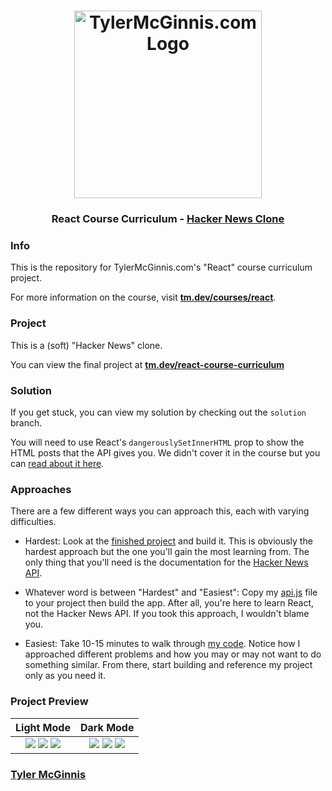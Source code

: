 <h1 align="center">
  <a href="https://tylermcginnis.com"><img src="https://tylermcginnis.com/tylermcginnis_glasses-300.png" alt="TylerMcGinnis.com Logo" width="300"></a>
  <br>
</h1>

<h3 align="center">React Course Curriculum - <a href="https://tm.dev/react-course-curriculum/">Hacker News Clone</a></h3>

### Info

This is the repository for TylerMcGinnis.com's "React" course curriculum project.

For more information on the course, visit __[tm.dev/courses/react](https://tm.dev/courses/react/)__.

### Project

This is a (soft) "Hacker News" clone. 

You can view the final project at __[tm.dev/react-course-curriculum](https://tm.dev/react-course-curriculum/)__

### Solution

If you get stuck, you can view my solution by checking out the `solution` branch. 

You will need to use React's `dangerouslySetInnerHTML` prop to show the HTML posts that the API gives you. We didn't cover it in the course but you can [read about it here](https://reactjs.org/docs/dom-elements.html#dangerouslysetinnerhtml).

### Approaches

There are a few different ways you can approach this, each with varying difficulties. 

+ Hardest: Look at the [finished project](https://tm.dev/react-course-curriculum/) and build it. This is obviously the hardest approach but the one you'll gain the most learning from. The only thing that you'll need is the documentation for the [Hacker News API](https://github.com/HackerNews/API).

+ Whatever word is between "Hardest" and "Easiest": Copy my [api.js](https://github.com/tylermcginnis/react-course-curriculum/blob/solution/app/utils/api.js) file to your project then build the app. After all, you're here to learn React, not the Hacker News API. If you took this approach, I wouldn't blame you.

+ Easiest: Take 10-15 minutes to walk through [my code](https://github.com/tylermcginnis/react-course-curriculum/tree/solution). Notice how I approached different problems and how you may or may not want to do something similar. From there, start building and reference my project only as you need it.

### Project Preview

Light Mode          |  Dark Mode
:-------------------------:|:-------------------------:
![](https://user-images.githubusercontent.com/2933430/55542659-c0b0e100-5684-11e9-9877-20f218c8fde5.png) ![](https://user-images.githubusercontent.com/2933430/55542657-c0184a80-5684-11e9-9473-8a153a232301.png) ![](https://user-images.githubusercontent.com/2933430/55542656-c0184a80-5684-11e9-923b-2836944a474a.png) |  ![](https://user-images.githubusercontent.com/2933430/55542654-c0184a80-5684-11e9-9436-9b3ae973e8b5.png) ![](https://user-images.githubusercontent.com/2933430/55542658-c0b0e100-5684-11e9-821f-03dc5f80c97c.png) ![](https://user-images.githubusercontent.com/2933430/55542655-c0184a80-5684-11e9-832b-657b683d0625.png)

### [Tyler McGinnis](https://twitter.com/tylermcginnis)
